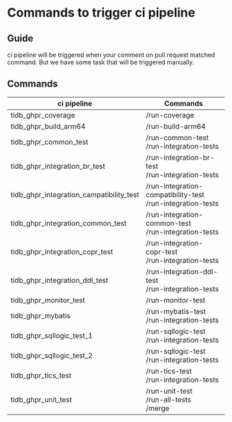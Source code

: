 # Commands to trigger ci pipeline

## Guide

ci pipeline will be triggered when your comment on pull request matched command. But we have some task that will be triggered manually.

## Commands

| ci pipeline                              | Commands                                                     | 
| ---------------------------------------- | ------------------------------------------------------------ |
| tidb_ghpr_coverage                       | /run-coverage                                                |
| tidb_ghpr_build_arm64                    | /run-build-arm64                                             |
| tidb_ghpr_common_test                    | /run-common-test<br />/run-integration-tests                 |
| tidb_ghpr_integration_br_test            | /run-integration-br-test<br />/run-integration-tests         |
| tidb_ghpr_integration_campatibility_test | /run-integration-compatibility-test<br />/run-integration-tests |
| tidb_ghpr_integration_common_test        | /run-integration-common-test<br />/run-integration-tests     |
| tidb_ghpr_integration_copr_test          | /run-integration-copr-test<br />/run-integration-tests       |
| tidb_ghpr_integration_ddl_test           | /run-integration-ddl-test<br />/run-integration-tests        |
| tidb_ghpr_monitor_test                   | /run-monitor-test                                            |
| tidb_ghpr_mybatis                        | /run-mybatis-test<br />/run-integration-tests                |
| tidb_ghpr_sqllogic_test_1                | /run-sqllogic-test<br />/run-integration-tests               |
| tidb_ghpr_sqllogic_test_2                | /run-sqllogic-test<br />/run-integration-tests               |
| tidb_ghpr_tics_test                      | /run-tics-test<br />/run-integration-tests                   |
| tidb_ghpr_unit_test                      | /run-unit-test<br />/run-all-tests<br />/merge               |

